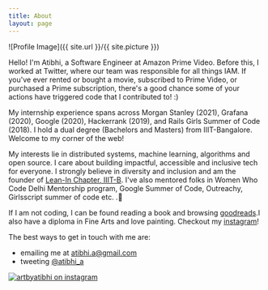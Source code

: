 ```yaml
---
title: About
layout: page
---
```


![Profile Image]({{ site.url }}/{{ site.picture }})


Hello! I'm Atibhi, a Software Engineer at Amazon Prime Video. Before this, I worked at Twitter, where our team was responsible for all things IAM. If you've ever rented or bought a movie, subscribed to Prime Video, or purchased a Prime subscription, there's a good chance some of your actions have triggered code that I contributed to! :)

My internship experience spans across Morgan Stanley (2021), Grafana (2020), Google (2020), Hackerrank (2019), and Rails Girls Summer of Code (2018). I hold a dual degree (Bachelors and Masters) from IIIT-Bangalore. Welcome to my corner of the web!

My interests lie in distributed systems, machine learning, algorithms and open source. I care about building impactful, accessible and inclusive tech for everyone. I strongly believe in diversity and inclusion and am the founder of [Lean-In Chapter, IIIT-B](https://www.iiitb.ac.in/committees-clubs/clubs/lean-in-club). I've also mentored folks in Women Who Code Delhi Mentorship program, Google Summer of Code, Outreachy, Girlsscript summer of code etc. .💜

If I am not coding, I can be found reading a book and browsing [goodreads](https://www.goodreads.com/user/show/74108752-atibhi-agrawal).I also have a diploma in Fine Arts and love painting. Checkout my [instagram](www.instagram.com/artbyatibhi)!

The best ways to get in touch with me are:
- emailing me at atibhi.a@gmail.com
- tweeting [@atibhi_a](https://twitter.com/atibhi_a)

[![artbyatibhi on instagram](https://i.imgur.com/XbIw6cI.jpeg)](https://www.instagram.com/artbyatibhi)
